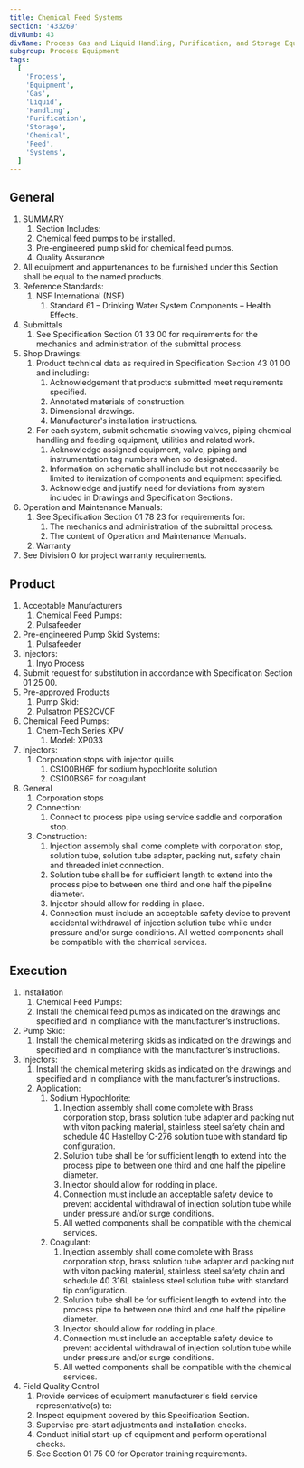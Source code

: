 ```yaml
---
title: Chemical Feed Systems
section: '433269'
divNumb: 43
divName: Process Gas and Liquid Handling, Purification, and Storage Equipment
subgroup: Process Equipment
tags:
  [
    'Process',
    'Equipment',
    'Gas',
    'Liquid',
    'Handling',
    'Purification',
    'Storage',
    'Chemical',
    'Feed',
    'Systems',
  ]
---
```


## General

1. SUMMARY
   1. Section Includes:
   1. Chemical feed pumps to be installed.
   1. Pre-engineered pump skid for chemical feed pumps.
   1. Quality Assurance
2. All equipment and appurtenances to be furnished under this Section shall be equal to the named products.
3. Reference Standards:
   1. NSF International (NSF)
      1. Standard 61 – Drinking Water System Components – Health Effects.
4. Submittals
   1. See Specification Section 01 33 00 for requirements for the mechanics and administration of the submittal process.
5. Shop Drawings:
   1. Product technical data as required in Specification Section 43 01 00 and including:
      1. Acknowledgement that products submitted meet requirements specified.
      2. Annotated materials of construction.
      3. Dimensional drawings.
      4. Manufacturer's installation instructions.
   2. For each system, submit schematic showing valves, piping chemical handling and feeding equipment, utilities and related work.
      1. Acknowledge assigned equipment, valve, piping and instrumentation tag numbers when so designated.
      2. Information on schematic shall include but not necessarily be limited to itemization of components and equipment specified.
      3. Acknowledge and justify need for deviations from system included in Drawings and Specification Sections.
6. Operation and Maintenance Manuals:
   1. See Specification Section 01 78 23 for requirements for:
      1. The mechanics and administration of the submittal process.
      2. The content of Operation and Maintenance Manuals.
   2. Warranty
7. See Division 0 for project warranty requirements.

## Product

1. Acceptable Manufacturers
   1. Chemical Feed Pumps:
   1. Pulsafeeder
2. Pre-engineered Pump Skid Systems:
   1. Pulsafeeder
3. Injectors:
   1. Inyo Process
4. Submit request for substitution in accordance with Specification Section 01 25 00.
5. Pre-approved Products
   1. Pump Skid:
   1. Pulsatron PES2CVCF
6. Chemical Feed Pumps:
   1. Chem-Tech Series XPV
      1. Model: XP033
7. Injectors:
   1. Corporation stops with injector quills
      1. CS100BH6F for sodium hypochlorite solution
      2. CS100BS6F for coagulant
8. General
   1. Corporation stops
   1. Connection:
      1. Connect to process pipe using service saddle and corporation stop.
   1. Construction:
      1. Injection assembly shall come complete with corporation stop, solution tube, solution tube adapter, packing nut, safety chain and threaded inlet connection.
      2. Solution tube shall be for sufficient length to extend into the process pipe to between one third and one half the pipeline diameter.
      3. Injector should allow for rodding in place.
      4. Connection must include an acceptable safety device to prevent accidental withdrawal of injection solution tube while under pressure and/or surge conditions. All wetted components shall be compatible with the chemical services.

## Execution

1. Installation
   1. Chemical Feed Pumps:
   1. Install the chemical feed pumps as indicated on the drawings and specified and in compliance with the manufacturer’s instructions.
2. Pump Skid:
   1. Install the chemical metering skids as indicated on the drawings and specified and in compliance with the manufacturer’s instructions.
3. Injectors:
   1. Install the chemical metering skids as indicated on the drawings and specified and in compliance with the manufacturer’s instructions.
   2. Application:
      1. Sodium Hypochlorite:
         1. Injection assembly shall come complete with Brass corporation stop, brass solution tube adapter and packing nut with viton packing material, stainless steel safety chain and schedule 40 Hastelloy C-276 solution tube with standard tip configuration.
         2. Solution tube shall be for sufficient length to extend into the process pipe to between one third and one half the pipeline diameter.
         3. Injector should allow for rodding in place.
         4. Connection must include an acceptable safety device to prevent accidental withdrawal of injection solution tube while under pressure and/or surge conditions.
         5. All wetted components shall be compatible with the chemical services.
      2. Coagulant:
         1. Injection assembly shall come complete with Brass corporation stop, brass solution tube adapter and packing nut with viton packing material, stainless steel safety chain and schedule 40 316L stainless steel solution tube with standard tip configuration.
         2. Solution tube shall be for sufficient length to extend into the process pipe to between one third and one half the pipeline diameter.
         3. Injector should allow for rodding in place.
         4. Connection must include an acceptable safety device to prevent accidental withdrawal of injection solution tube while under pressure and/or surge conditions.
         5. All wetted components shall be compatible with the chemical services.
4. Field Quality Control
   1. Provide services of equipment manufacturer's field service representative(s) to:
   1. Inspect equipment covered by this Specification Section.
   1. Supervise pre-start adjustments and installation checks.
   1. Conduct initial start-up of equipment and perform operational checks.
   1. See Section 01 75 00 for Operator training requirements.
